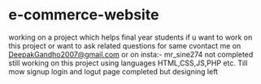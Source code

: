 # e-commerce-website 
working on a project which helps final year students 
if u want to work on this project or want to ask related questions for same cvontact me on DeepakGandho2007@gmail.com or on insta:- mr_sine274
not completed still working on this project 
using languages HTML,CSS,JS,PHP etc.
Till mow signup login and logut page completed but designing left
